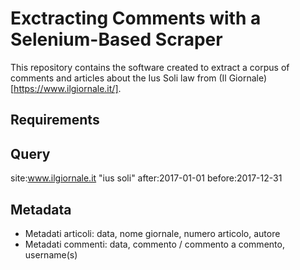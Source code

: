 # Exctracting Comments with a Selenium-Based Scraper

This repository contains the software created to extract a corpus of comments and articles about the Ius Soli law from (Il Giornale)[https://www.ilgiornale.it/]. 

## Requirements



## Query 

site:www.ilgiornale.it "ius soli" after:2017-01-01 before:2017-12-31


## Metadata

- Metadati articoli: data, nome giornale, numero articolo, autore 
- Metadati commenti: data, commento / commento a commento, username(s)

